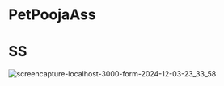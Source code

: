 # PetPoojaAss

# SS

![screencapture-localhost-3000-form-2024-12-03-23_33_58](https://github.com/user-attachments/assets/df655ed9-cc2a-4f0e-a1b5-974441636cec)
